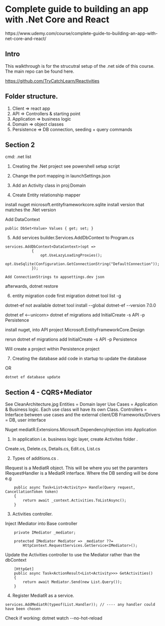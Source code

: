 <h1>Complete guide to building an app with .Net Core and React</h1>
https://www.udemy.com/course/complete-guide-to-building-an-app-with-net-core-and-react/

<h2>Intro</h2>
This walkthrough is for the strucutral setup of the .net side of this course. The main repo can be found here.

https://github.com/TryCatchLearn/Reactivities

<h2>Folder structure.</h2>

1. Client => react app
2. API => Controllers & starting point
3. Application => business logic
4. Domain => object classes
5. Persistence => DB connection, seeding + query commands

<h2>Section 2</h2>
cmd: .net list

1. Creating the .Net project
see powershell setup script

2. Change the port mapping in launchSettings.json

3. Add an Activity class in proj:Domain

4. Create Entity relationship mapper

install nuget
microsoft.entityframeworkcore.sqlite
    install version that matches the .Net version

Add DataContext
```
public DbSet<Value> Values { get; set; }
```

5. Add services
builder.Services.AddDbContext to Program.cs

```
services.AddDbContext<DataContext>(opt =>
            {
                opt.UseLazyLoadingProxies();
                opt.UseSqlite(Configuration.GetConnectionString("DefaultConnection"));
            });
```

```
Add ConnectionStrings to appsettings.dev json
```
afterwards, 
dotnet restore

6. entity migration code first migration
dotnet tool list -g

dotnet-ef not available
dotnet tool install --global dotnet-ef --version 7.0.0

dotnet ef    <--unicorn>
dotnet ef migrations add InitialCreate -s API -p Persistence

install nuget, into API project
Microsoft.EntityFrameworkCore.Design

rerun
dotnet ef migrations add InitialCreate -s API -p Persistence

Will create a project within Persistence project

7. Creating the database
add code in startup to update the database



OR
```
dotnet ef database update
```

<h2>Section 4 - CQRS+Mediator</h2>
See CleanArchitecture.jpg
Entities = Domain layer
Use Cases = Application & Business logic. Each use class will have its own Class.
Controllers = Interface between use cases and the external client/DB
Frameworks/Drivers = DB, user interface

Nuget
mediatR.Extensions.Microsoft.DependencyInjection into Application

1. In application i.e. business logic layer, create Activites folder .

Create.vs, Delete.cs, Details.cs, Edit.cs, List.cs

2. Types of additions.cs .

IRequest is a MediatR object. This will be where you set the paramters
IRequestHandler is a MediatR interface. Where the DB sending will be done e.g
```
    public async Task<List<Activity>> Handle(Query request, CancellationToken token)
    {
        return await _context.Activities.ToListAsync();
    }
```

3. Activities controller.

Inject IMediator into Base controller
```
    private IMediator _mediator;

    protected IMediator Mediator => _mediator ??= 
        HttpContext.RequestServices.GetService<IMediator>();
```
 
 Update the Activities controller to use the Mediator rather than the dbContext
```
    [HttpGet]
    public async Task<ActionResult<List<Activity>>> GetActivities()
    {
        return await Mediator.Send(new List.Query());
    }
```

4. Register MediatR as a service.
```
services.AddMediatR(typeof(List.Handler)); // ---- any handler could have been chosen
```
Check if working: dotnet watch --no-hot-reload
